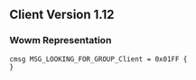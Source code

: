 ## Client Version 1.12

### Wowm Representation
```rust,ignore
cmsg MSG_LOOKING_FOR_GROUP_Client = 0x01FF {
}

```
